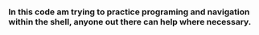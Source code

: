 ### In this code am trying to practice programing and navigation within the shell, anyone out there can help where necessary.

